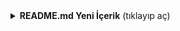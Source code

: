 
<details> <summary><strong>README.md Yeni İçerik</strong> (tıklayıp aç)</summary># 📸 macOS Screenshot Automation

A simple background automation tool for macOS that **takes screenshots every hour** and saves them to a folder. Useful for productivity tracking or passive desktop monitoring.

---

## 🚀 Features

- 📅 Automatically takes a screenshot every hour
- 🖥️ Uses native macOS `screencapture`
- 🧩 Configured with `launchd` (LaunchAgent)
- 💾 Saves images to `~/Pictures/scheduled_screenshots/`
- 🔧 Fully customizable with script & plist

---

## 📁 Files

# macOS Screenshot Automation

A background utility that automatically takes screenshots every hour using `screencapture` and `launchd`.

## 🔧 Files

- `screenshot.sh`: Bash script that saves screenshots to `~/Pictures/scheduled_screenshots`
- `com.gulcan.screenshot.plist`: LaunchAgent file that runs the script every 1 hour

## 📂 Usage

1. Place the script and plist in your project folder
2. Load with:
   `launchctl load ~/Library/LaunchAgents/com.gulcan.screenshot.plist`

